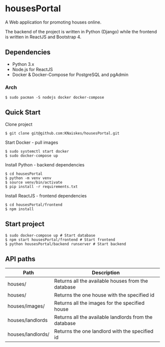 # housesPortal

A Web application for promoting houses online.

The backend of the project is written in Python (Django) while the
frontend is written in ReactJS and Bootstrap 4.

## Dependencies

- Python 3.x
- Node.js for ReactJS
- Docker & Docker-Compose for PostgreSQL and pgAdmin

### Arch
```
$ sudo pacman -S nodejs docker docker-compose
```

## Quick Start

Clone project

```
$ git clone git@github.com:KNaiskes/housesPortal.git
```

Start Docker - pull images

```
$ sudo systemctl start docker
$ sudo docker-compose up
```

Install Python - backend dependencies

```
$ cd housesPortal
$ python -m venv venv
$ source venv/bin/activate
$ pip install -r requirements.txt
```

Install ReactJS - frontend dependencies

```
$ cd housesPortal/frontend
$ npm install
```

## Start project

```
$ sudo docker-compose up # Start database
$ npm start housesPortal/frontend # Start frontend
$ python housesPortal/backend runserver # Start backend
```

## API paths

| Path                  | Description                                           |
|-----------------------|-------------------------------------------------------|
| houses/               | Returns all the available houses from the database    |
| houses/<pk>           | Returns the one house with the specified id           |
| houses/images/<pk>    | Returns all the images for the specified house        |
| houses/landlords      | Returns all the available landlords from the database |
| houses/landlords/<pk> | Returns the one landlord with the specified id        |

